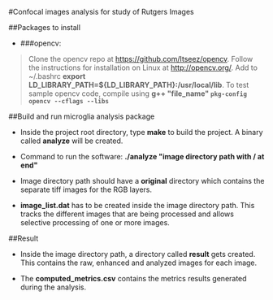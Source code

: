 #Confocal images analysis for study of Rutgers Images

##Packages to install

+ ###opencv: 
>Clone the opencv repo at https://github.com/Itseez/opencv. Follow the 
instructions for installation on Linux at http://opencv.org/. Add to 
~/.bashrc **export LD\_LIBRARY\_PATH=${LD\_LIBRARY\_PATH}:/usr/local/lib**. 
To test sample opencv code, compile using 
**g++ "file\_name" `pkg-config opencv --cflags --libs`**


##Build and run microglia analysis package

+ Inside the project root directory, type **make** to build the project.
A binary called **analyze** will be created.

+ Command to run the software: 
**./analyze "image directory path with / at end"**

+ Image directory path should have a **original** directory which contains the 
separate tiff images for the RGB layers.

+ **image_list.dat** has to be created inside the image directory path. This 
tracks the different images that are being processed and allows selective 
processing of one or more images.

##Result

+ Inside the image directory path, a directory called **result** gets created. 
This contains the raw, enhanced and analyzed images for each image.

+ The **computed_metrics.csv** contains the metrics results generated during 
the analysis.


